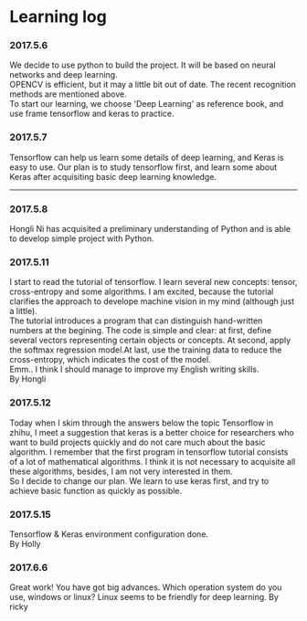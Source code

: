 # Learning log  
### 2017.5.6  
We decide to use python to build the project. It will be based on neural networks and deep learning.  
OPENCV is efficient, but it may a little bit out of date. The recent recognition methods are mentioned above.  
To start our learning, we choose 'Deep Learning' as reference book, and use frame tensorflow and keras to practice.  
### 2017.5.7   
Tensorflow can help us learn some details of deep learning, and Keras is easy to use. Our plan is to study tensorflow first, and learn some about Keras after acquisiting basic deep learning knowledge.   

----  

### 2017.5.8  
Hongli Ni has acquisited a preliminary understanding of Python and is able to develop simple project with Python.   
### 2017.5.11
I start to read the tutorial of tensorflow. I learn several new concepts: tensor, cross-entropy and some algorithms. I am excited, because the tutorial clarifies the approach to develope machine vision in my mind (although just a little).   
The tutorial introduces a program that can distinguish hand-written numbers at the begining. The code is simple and clear: at first, define several vectors representing certain objects or concepts. At second, apply the softmax regression model.At last, use the training data to reduce the cross-entropy, which indicates the cost of the model.    
Emm.. I think I should manage to improve my English writing skills.  
By Hongli  
### 2017.5.12  
Today when I skim through the answers below the topic Tensorflow in zhihu, I meet a suggestion that keras is a better choice for researchers who want to build projects quickly and do not care much about the basic algorithm. I remember that the first program in tensorflow tutorial consists of a lot of mathematical algorithms. I think it is not necessary to acquisite all these algorithms, besides, I am not very interested in them.   
So I decide to change our plan. We learn to use keras first, and try to achieve basic function as quickly as possible.   
### 2017.5.15
Tensorflow & Keras environment configuration done.  
By Holly


### 2017.6.6
Great work! You have got big advances. 
Which operation system do you use, windows or linux? Linux seems to be friendly for deep learning.
By ricky
